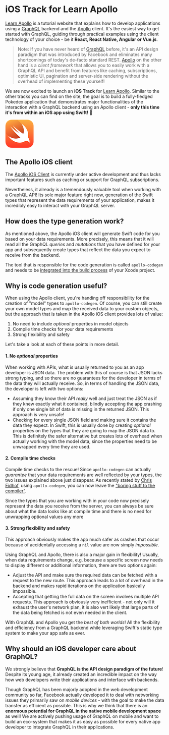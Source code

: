 # iOS Track for Learn Apollo

[Learn Apollo](https://www.learnapollo.com/) is a tutorial website that explains how to develop applications using a [GraphQL](http://graphql.org/) backend and the [Apollo](http://dev.apollodata.com/) client. It's the easiest way to get started with GraphQL, guiding through practical examples using the client technology of your choice - be it **React, React Native, Angular or Vue.js**.

> Note: If you have never heard of [GraphQL](http://graphql.org/) before, it's an API design paradigm that was introduced by Facebook and eliminates many shortcomings of today's de-facto standard REST. [Apollo](http://dev.apollodata.com/) on the other hand is a _client framework_ that allows you to easily work with a GraphQL API and benefit from features like caching, subscriptions, optimistic UI, pagination and server-side rendering without the overhead of implementing these yourself!

We are now excited to launch an **iOS Track** for [Learn Apollo](https://www.learnapollo.com/). Similar to the other tracks you can find on the site, the goal is to build a fully-fledged Pokedex application that demonstrates major functionalities of the interaction with a GraphQL backend using an Apollo client - **only this time it's from within an iOS app using Swift!** 🚀 

![](./swift.png)


## The Apollo iOS client

The [Apollo iOS Client](https://github.com/apollostack/apollo-ios) is currently under active development and thus lacks important features such as caching or support for GraphQL subscriptions.

Nevertheless, it already is a tremendously valuable tool when working with a GraphQL API! Its sole major feature right now, generation of the Swift types that represent the data requirements of your application, makes it incredibly easy to interact with your GraphQL server.


## How does the type generation work?

As mentioned above, the Apollo iOS client will generate Swift code for you based on your data requirements. More precisely, this means that it will read all the GraphQL _queries_ and _mutations_ that you have defined for your app and subsequently create types that reflect the data you expect to receive from the backend.

The tool that is responsible for the code generation is called `apollo-codegen` and needs to be [integrated into the build process](http://dev.apollodata.com/ios/installation.html#adding-build-step) of your Xcode project.


## Why is code generation useful?

When using the Apollo client, you're handing off responsibility for the creation of "model" types to `apollo-codegen`. Of course, you can still create your own model types and map the received data to your custom objects, but the approach that is taken in the Apollo iOS client provides lots of value:

1. No need to include _optional_ properties in model objects
2. Compile time checks for your data requirements
3. Strong flexibility and safety

Let's take a look at each of these points in more detail.


#### 1. No _optional_ properties

When working with APIs, what is usually returned to you as an app developer is JSON data. The problem with this of course is that JSON lacks strong typing, and so there are no guarantees for the developer in terms of the data they will actually receive. So, in terms of handling the JSON data, the developer is left with two options:

- Assuming they know their API _really_ well and just treat the JSON as if they knew exactly what it contained, blindly accepting the app crashing if only one single bit of data is missing in the returned JSON. This approach is very unsafe!
- Checking for every single JSON field and making sure it contains the data they expect. In Swift, this is usually done by creating _optional_ properties on the types that they are going to map the JSON data to. This is definitely the safer alternative but creates lots of overhead when actually working with the model data, since the properties need to be unwrapped every time they are used.


#### 2. Compile time checks

Compile time checks to the rescue! Since `apollo-codegen` can actually _guarantee_ that your data requirements are well reflected by your types, the two issues explained above just disappear. As recently stated by [Chris Eidhof](https://twitter.com/chriseidhof/), using `apollo-codegen`, you can now leave the ["boring stuff to the compiler"](http://chris.eidhof.nl/post/types-vs-tdd/). 

Since the types that you are working with in your code now precisely represent the data you receive from the server, you can always be sure about what the data looks like at compile time and there is no need for unwrapping optional values any more


#### 3. Strong flexibility and safety

This approach obviously makes the app much safer as crashes that occur because of accidentally accessing a `nil` value are now simply _impossible_. 

Using GraphQL and Apollo, there is also a major gain in flexibility! Usually, when data requirements change, e.g. because a specific screen now needs to display different or additional information, there are two options again:

- Adjust the API and make sure the required data can be fetched with a request to the new route. This approach leads to a lot of overhead in the backend and makes rapid iterations on the application basically impossible.
- Accepting that getting the full data on the screen involves multiple API requests. This approach is obviously very inefficient - not only will it exhaust the user's network plan, it is also vert likely that large parts of the data being fetched is not even needed in the client.

With GraphQL and Apollo you get the _best of both worlds_! All the flexibility and efficiency from a GraphQL backend while leveraging Swift's static type system to make your app safe as ever.


## Why should an iOS developer care about GraphQL?

We strongly believe that **GraphQL is the API design paradigm of the future**! Despite its young age, it already created an incredible impact on the way how web developers write their applications and interface with backends. 

Though GraphQL has been majorly adopted in the web development community so far, Facebook actually developed it to deal with networking issues they primarily saw on _mobile devices_ - with the goal to make the data transfer as efficient as possible. This is why we think that there is an **enormous potential for GraphQL in the native mobile development space** as well! We are actively pushing usage of GraphQL on mobile and want to build an eco-system that makes it as easy as possible for every native app developer to integrate GraphQL in their applications.








